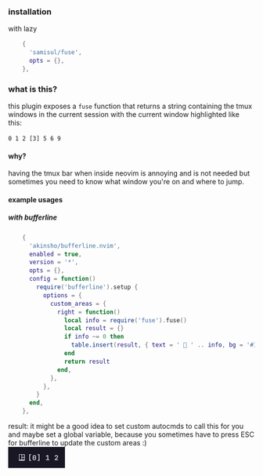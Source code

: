 ### installation

with lazy

```lua
    {
      'samisul/fuse',
      opts = {},
    },
```

### what is this?

this plugin exposes a `fuse` function that returns a string containing the tmux windows in the current session with the current window highlighted like this:

`0 1 2 [3] 5 6 9`

#### why?

having the tmux bar when inside neovim is annoying and is not needed but sometimes you need to know what window you're on and where to jump.

#### example usages

##### with bufferline

```lua
    {
      'akinsho/bufferline.nvim',
      enabled = true,
      version = '*',
      opts = {},
      config = function()
        require('bufferline').setup {
          options = {
            custom_areas = {
              right = function()
                local info = require('fuse').fuse()
                local result = {}
                if info ~= 0 then
                  table.insert(result, { text = '  ' .. info, bg = '#191724' })
                end
                return result
              end,
            },
          },
        }
      end,
    },
```

result: it might be a good idea to set custom autocmds to call this for you and maybe set a global variable, because you sometimes have to press ESC for bufferline to update the custom areas :)  
![1](./.github/1.png)
